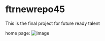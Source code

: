 # ftrnewrepo45
This is the final project for future ready talent




home page:
![image](https://user-images.githubusercontent.com/91054305/175760338-d840a993-422a-471c-96fc-843b57de5718.png)

